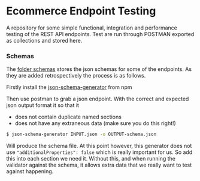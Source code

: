 # Ecommerce Endpoint Testing 

A repository for some simple functional, integration and performance testing of the REST API endpoints. Test are run through POSTMAN exported as collections and stored here. 

### Schemas

The [folder schemas](schemas/) stores the json schemas for some of the endpoints. As they are added retrospectively the process is as follows.

Firstly install the [json-schema-generator](https://www.npmjs.com/package/json-schema-generator) from npm

Then use postman to grab a json endpoint. With the correct and expected json output format it so that it 

- does not contain duplicate named sections 
- does not have any extraneous data (make sure you do this right!)

```bash
$ json-schema-generator INPUT.json -o OUTPUT-schema.json
```

Will produce the schema file. At this point however, this generator does not use ```"additionalProperties": false``` which is really important for us. So add this into each section we need it. Without this, and when running the validator against the schema, it allows extra data that we really want to test against happening. 
